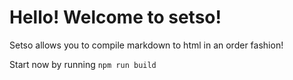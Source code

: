 # Hello! Welcome to setso!

Setso allows you to compile markdown to html in an order fashion!

Start now by running `npm run build`